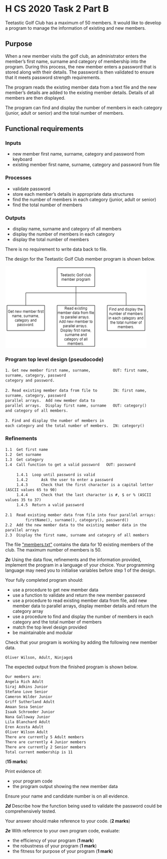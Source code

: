 # H CS 2020 Task 2 Part B

Teetastic Golf Club has a maximum of 50 members. It would like to develop a program to manage the information of existing and new members.

## Purpose
When a new member visits the golf club, an administrator enters the member’s first name, surname and category of membership into the program. During this process, the new member enters a password that is stored along with their details. The password is then validated to ensure that it meets password strength requirements.

The program reads the existing member data from a text file and the new member’s details are added to the existing member details. Details of all members are then displayed.

The program can find and display the number of members in each category (junior, adult or senior) and the total number of members.


## Functional requirements

### Inputs

* new member first name, surname, category and password from keyboard
* existing member first name, surname, category and password from file

### Processes

* validate password
* store each member’s details in appropriate data structures
* find the number of members in each category (junior, adult or senior)
* find the total number of members

### Outputs

* display name, surname and category of all members
* display the number of members in each category
* display the total number of members

There is no requirement to write data back to file.

The design for the Teetastic Golf Club member program is shown below.

![Structure diagram](assets/sd.png)

### Program top level design (pseudocode)

```
1. Get new member first name, surname,          OUT: first name, surname, category, password
category and password.

2. Read existing member data from file to       IN: first name, surname, category, password
parallel arrays.  Add new member data to
parallel arrays.  Display first name, surname   OUT: category()
and category of all members.

3. Find and display the number of members in
each category and the total number of members.  IN: category()
```

### Refinements

```
1.1  Get first name
1.2  Get surname
1.3  Get category
1.4  Call function to get a valid password   OUT: password

     1.4.1  Loop until password is valid
     1.4.2      Ask the user to enter a password
     1.4.3      Check that the first character is a capital letter (ASCII values 65 to 90)
     1.4.4      Check that the last character is #, $ or % (ASCII values 35 to 37)
     1.4.5  Return a valid password

2.1  Read existing member data from file into four parallel arrays:
         firstName(), surname(), category(), password()
2.2  Add the new member data to the existing member data in the parallel arrays
2.3  Display the first name, surname and category of all members
```

The file ["members.txt"](assets/members.txt) contains the data for 10 existing members of the club. The maximum number of members is 50.

___2c___ Using the data flow, refinements and the information provided, implement the program in a language of your choice. Your programming language may need you to initialise variables before step 1 of the design.

Your fully completed program should:

* use a procedure to get new member data
* use a function to validate and return the new member password
* use a procedure to read existing member data from file, add new member data to parallel arrays, display member details and return the category array
* use a procedure to find and display the number of members in each category and the total number of members
* match the top level design provided
* be maintainable and modular

Check that your program is working by adding the following new member data.

```
Oliver Wilson, Adult, Ninjago$
```

The expected output from the finished program is shown below.

```
Our members are:
Angela Rich Adult
Siraj Adkins Junior
Stefano Love Senior
Cameron Wilder Junior
Griff Sutherland Adult
Amaan Sosa Senior
Isaak Schroeder Junior
Nana Galloway Junior
Lila Blanchard Adult
Eren Acosta Adult
Oliver Wilson Adult  
There are currently 5 Adult members
There are currently 4 Junior members
There are currently 2 Senior members
Total current membership is 11
```

(__15 marks__)

Print evidence of:

* your program code
* the program output showing the new member data

Ensure your name and candidate number is on all evidence.

___2d___ Describe how the function being used to validate the password could be comprehensively tested.

Your answer should make reference to your code. (__2 marks__)

___2e___ With reference to your own program code, evaluate:

* the efficiency of your program (__1 mark__)
* the robustness of your program (__1 mark__)
* the fitness for purpose of your program (__1 mark__)
